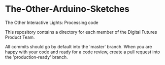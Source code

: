 # The-Other-Arduino-Sketches

The Other Interactive Lights: Processing code

This repository contains a directory for each member of the Digital Futures Product Team.

All commits should go by default into the 'master' branch. When you are happy with your code and ready for a code review, create a pull request into the 'production-ready' branch.

